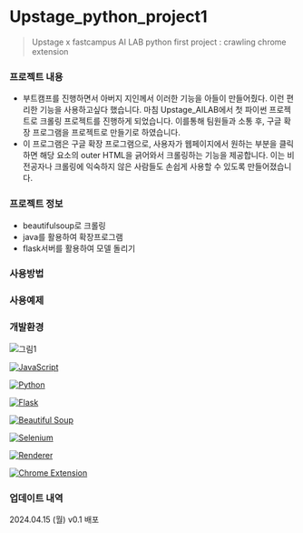 # Upstage_python_project1
> Upstage x fastcampus AI LAB python first project : crawling chrome extension

### 프로젝트 내용
- 부트캠프를 진행하면서 아버지 지인께서 이러한 기능을 아들이 만들어줬다. 이런 편리한 기능을 사용하고싶다 했습니다. 마침 Upstage_AILAB에서 첫 파이썬 프로젝트로 크롤링 프로젝트를 진행하게 되었습니다. 이를통해 팀원들과 소통 후, 구글 확장 프로그램을 프로젝트로 만들기로 하였습니다.
- 이 프로그램은 구글 확장 프로그램으로, 사용자가 웹페이지에서 원하는 부분을 클릭하면 해당 요소의 outer HTML을 긁어와서 크롤링하는 기능을 제공합니다. 이는 비전공자나 크롤링에 익숙하지 않은 사람들도 손쉽게 사용할 수 있도록 만들어졌습니다.

### 프로젝트 정보
- beautifulsoup로 크롤링
- java를 활용하여 확장프로그램
- flask서버를 활용하여 모델 돌리기

### 사용방법

### 사용예제

### 개발환경
![그림1](https://github.com/Bomtori/Upstage_python_project1/assets/117797850/a86447ac-661f-472c-b3eb-0a3c2e648f7f)

[![JavaScript](https://img.shields.io/badge/javascript-%23F7DF1E?style=for-the-badge&logo=javascript&logoColor=white)](https://www.javascript.com/)

[![Python](https://img.shields.io/badge/Python-3776AB?style=for-the-badge&logo=python&logoColor=white)](https://www.python.org/)

[![Flask](https://img.shields.io/badge/Flask-%23000?style=for-the-badge&logo=flask&logoColor=white)](https://flask.palletsprojects.com/)

[![Beautiful Soup](https://img.shields.io/badge/Beautiful_Soup-4CA2E5?style=for-the-badge&logo=beautifulsoup&logoColor=white)](https://www.crummy.com/software/BeautifulSoup/bs4/doc/)

[![Selenium](https://img.shields.io/badge/Selenium-%2343B02A?style=for-the-badge&logo=Selenium&logoColor=white)](https://www.selenium.dev/)

[![Renderer](https://img.shields.io/badge/Renderer-%23323330?style=for-the-badge)](https://example.com/)

[![Chrome Extension](https://img.shields.io/badge/Chrome_Extension-4285F4?style=for-the-badge&logo=google-chrome&logoColor=white)](https://developer.chrome.com/docs/extensions/)



### 업데이트 내역
2024.04.15 (월) v0.1 배포
